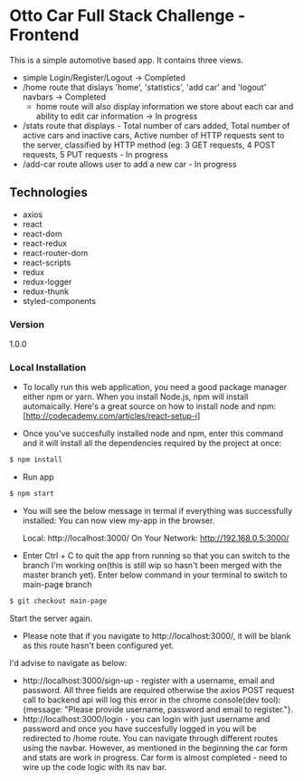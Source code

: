 # Otto Car Full Stack Challenge - Frontend

This is a simple automotive based app. It contains three views.
* simple Login/Register/Logout -> Completed
* /home route that dislays 'home', 'statistics', 'add car' and 'logout' navbars -> Completed 
    * home route will also display information we store about each car and ability to edit car information -> In progress
* /stats route that displays - Total number of cars added, Total number of active cars and inactive cars,
Active number of HTTP requests sent to the server, classified by HTTP method (eg: 3 GET requests, 4 POST requests, 5 PUT requests - In progress
* /add-car route allows user to add a new car - In progress

## Technologies
* axios
* react
* react-dom
* react-redux
* react-router-dom
* react-scripts
* redux
* redux-logger
* redux-thunk
* styled-components


### Version
1.0.0


### Local Installation
* To locally run this web application, you need a good package manager either npm or yarn. 
When you install Node.js, npm will install automaically. Here's a great source on how to install node and npm: [http://codecademy.com/articles/react-setup-i]

* Once you've succesfully installed node and npm, enter this command and it will install all the dependencies required
by the project at once:

```sh
$ npm install
```
* Run app

```sh
$ npm start
```
* You will see the below message in termal if everything was successfully installed:
You can now view my-app in the browser.

  Local:            http://localhost:3000/
  On Your Network:  http://192.168.0.5:3000/

* Enter Ctrl + C to quit the app from running so that you can switch to the branch I'm working on(this is still wip so hasn't been merged with the master branch yet). Enter below command in your terminal to switch to main-page branch
```sh
$ git checkout main-page
```
Start the server again. 
* Please note that if you navigate to http://localhost:3000/, it will be blank as this route hasn't been configured yet.
  
I'd advise to navigate as below:
  *  http://localhost:3000/sign-up - register with a username, email and password. All three fields are required otherwise the axios POST request call to backend api will log this error in the chrome console(dev tool): {message: "Please provide username, password and email to register."}.
   * http://localhost:3000/login - you can login with just username and password and once you have succesfully logged in you will be redirected to /home route. You can navigate through different routes using the navbar. However, as mentioned in the beginning the car form and stats are work in progress. Car form is almost completed - need to wire up the code logic with its nav bar.

